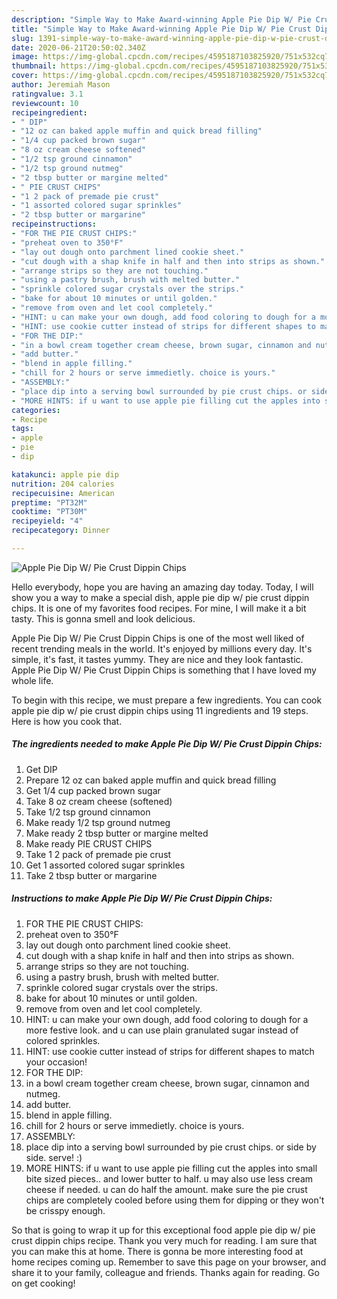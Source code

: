 ```yaml
---
description: "Simple Way to Make Award-winning Apple Pie Dip W/ Pie Crust Dippin Chips"
title: "Simple Way to Make Award-winning Apple Pie Dip W/ Pie Crust Dippin Chips"
slug: 1391-simple-way-to-make-award-winning-apple-pie-dip-w-pie-crust-dippin-chips
date: 2020-06-21T20:50:02.340Z
image: https://img-global.cpcdn.com/recipes/4595187103825920/751x532cq70/apple-pie-dip-w-pie-crust-dippin-chips-recipe-main-photo.jpg
thumbnail: https://img-global.cpcdn.com/recipes/4595187103825920/751x532cq70/apple-pie-dip-w-pie-crust-dippin-chips-recipe-main-photo.jpg
cover: https://img-global.cpcdn.com/recipes/4595187103825920/751x532cq70/apple-pie-dip-w-pie-crust-dippin-chips-recipe-main-photo.jpg
author: Jeremiah Mason
ratingvalue: 3.1
reviewcount: 10
recipeingredient:
- " DIP"
- "12 oz can baked apple muffin and quick bread filling"
- "1/4 cup packed brown sugar"
- "8 oz cream cheese softened"
- "1/2 tsp ground cinnamon"
- "1/2 tsp ground nutmeg"
- "2 tbsp butter or margine melted"
- " PIE CRUST CHIPS"
- "1 2 pack of premade pie crust"
- "1 assorted colored sugar sprinkles"
- "2 tbsp butter or margarine"
recipeinstructions:
- "FOR THE PIE CRUST CHIPS:"
- "preheat oven to 350°F"
- "lay out dough onto parchment lined cookie sheet."
- "cut dough with a shap knife in half and then into strips as shown."
- "arrange strips so they are not touching."
- "using a pastry brush, brush with melted butter."
- "sprinkle colored sugar crystals over the strips."
- "bake for about 10 minutes or until golden."
- "remove from oven and let cool completely."
- "HINT: u can make your own dough, add food coloring to dough for a more festive look. and u can use plain granulated sugar instead of colored sprinkles."
- "HINT: use cookie cutter instead of strips for different shapes to match your occasion!"
- "FOR THE DIP:"
- "in a bowl cream together cream cheese, brown sugar, cinnamon and nutmeg."
- "add butter."
- "blend in apple filling."
- "chill for 2 hours or serve immedietly. choice is yours."
- "ASSEMBLY:"
- "place dip into a serving bowl surrounded by pie crust chips. or side by side. serve! :)"
- "MORE HINTS: if u want to use apple pie filling cut the apples into small bite sized pieces.. and lower butter to half. u may also use less cream cheese if needed. u can do half the amount. make sure the pie crust chips are completely cooled before using them for dipping or they won&#39;t be crisspy enough."
categories:
- Recipe
tags:
- apple
- pie
- dip

katakunci: apple pie dip 
nutrition: 204 calories
recipecuisine: American
preptime: "PT32M"
cooktime: "PT30M"
recipeyield: "4"
recipecategory: Dinner

---
```



![Apple Pie Dip W/ Pie Crust Dippin Chips](https://img-global.cpcdn.com/recipes/4595187103825920/751x532cq70/apple-pie-dip-w-pie-crust-dippin-chips-recipe-main-photo.jpg)

Hello everybody, hope you are having an amazing day today. Today, I will show you a way to make a special dish, apple pie dip w/ pie crust dippin chips. It is one of my favorites food recipes. For mine, I will make it a bit tasty. This is gonna smell and look delicious.

Apple Pie Dip W/ Pie Crust Dippin Chips is one of the most well liked of recent trending meals in the world. It's enjoyed by millions every day. It's simple, it's fast, it tastes yummy. They are nice and they look fantastic. Apple Pie Dip W/ Pie Crust Dippin Chips is something that I have loved my whole life.




To begin with this recipe, we must prepare a few ingredients. You can cook apple pie dip w/ pie crust dippin chips using 11 ingredients and 19 steps. Here is how you cook that.

<!--inarticleads1-->

##### The ingredients needed to make Apple Pie Dip W/ Pie Crust Dippin Chips:

1. Get  DIP
1. Prepare 12 oz can baked apple muffin and quick bread filling
1. Get 1/4 cup packed brown sugar
1. Take 8 oz cream cheese (softened)
1. Take 1/2 tsp ground cinnamon
1. Make ready 1/2 tsp ground nutmeg
1. Make ready 2 tbsp butter or margine melted
1. Make ready  PIE CRUST CHIPS
1. Take 1 2 pack of premade pie crust
1. Get 1 assorted colored sugar sprinkles
1. Take 2 tbsp butter or margarine




<!--inarticleads2-->

##### Instructions to make Apple Pie Dip W/ Pie Crust Dippin Chips:

1. FOR THE PIE CRUST CHIPS:
1. preheat oven to 350°F
1. lay out dough onto parchment lined cookie sheet.
1. cut dough with a shap knife in half and then into strips as shown.
1. arrange strips so they are not touching.
1. using a pastry brush, brush with melted butter.
1. sprinkle colored sugar crystals over the strips.
1. bake for about 10 minutes or until golden.
1. remove from oven and let cool completely.
1. HINT: u can make your own dough, add food coloring to dough for a more festive look. and u can use plain granulated sugar instead of colored sprinkles.
1. HINT: use cookie cutter instead of strips for different shapes to match your occasion!
1. FOR THE DIP:
1. in a bowl cream together cream cheese, brown sugar, cinnamon and nutmeg.
1. add butter.
1. blend in apple filling.
1. chill for 2 hours or serve immedietly. choice is yours.
1. ASSEMBLY:
1. place dip into a serving bowl surrounded by pie crust chips. or side by side. serve! :)
1. MORE HINTS: if u want to use apple pie filling cut the apples into small bite sized pieces.. and lower butter to half. u may also use less cream cheese if needed. u can do half the amount. make sure the pie crust chips are completely cooled before using them for dipping or they won&#39;t be crisspy enough.




So that is going to wrap it up for this exceptional food apple pie dip w/ pie crust dippin chips recipe. Thank you very much for reading. I am sure that you can make this at home. There is gonna be more interesting food at home recipes coming up. Remember to save this page on your browser, and share it to your family, colleague and friends. Thanks again for reading. Go on get cooking!
